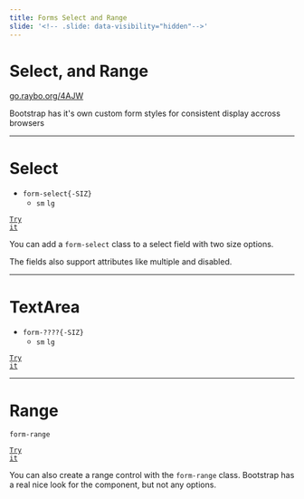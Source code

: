 ```yaml
---
title: Forms Select and Range
slide: '<!-- .slide: data-visibility="hidden"-->'
---
```


<!-- .slide: data-state="layout-title" class="bg-dark"-->

# Select, and Range

<div class="slide-link"><a href="https://go.raybo.org/4AJW"><i class="fab fa-slideshare"></i> go.raybo.org/4AJW</a></div>

> >

Bootstrap has it's own custom form styles for consistent display accross browsers

---

<!-- .slide: data-state="layout-code-list" -->

# Select

- `form-select{-SIZ}`
  - `sm` `lg`

<a href="https://codepen.io/planetoftheweb/pen/XWpyawd?editors=1000" target="_blank"><code class="code-royal">Try it</code></a>

> >

You can add a `form-select` class to a select field with two size options.

The fields also support attributes like multiple and disabled.

---

<!-- .slide: data-state="layout-code-list" -->

# TextArea

- `form-????{-SIZ}`
  - `sm` `lg`

<a href="https://codepen.io/planetoftheweb/pen/XWpyawd?editors=1000" target="_blank"><code class="code-royal">Try it</code></a>

> >

---

<!-- .slide: data-state="layout-code-list" -->

# Range

`form-range`

<a href="https://codepen.io/planetoftheweb/pen/poRQLXZ?editors=1000" target="_blank"><code class="code-royal">Try it</code></a>

> >

You can also create a range control with the `form-range` class. Bootstrap has a real nice look for the component, but not any options.
